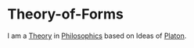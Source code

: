 # Theory-of-Forms

I am a [Theory](7000001.md) in [Philosophics](645000.md) based on Ideas of [Platon](70000039.md).